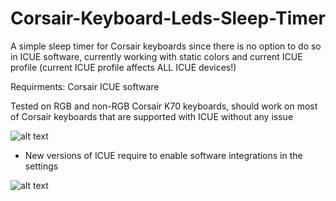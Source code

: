 # Corsair-Keyboard-Leds-Sleep-Timer

A simple sleep timer for Corsair keyboards since there is no option to do so in ICUE software, currently working with static colors and current ICUE profile (current ICUE profile affects ALL ICUE devices!)


Requirments: Corsair ICUE software


Tested on RGB and non-RGB Corsair K70 keyboards, should work on most of Corsair keyboards that are supported with ICUE without any issue

![alt text](https://i.imgur.com/fwiJcRX.png)


* New versions of ICUE require to enable software integrations in the settings


![alt text](https://i.imgur.com/J054SfB.png)

